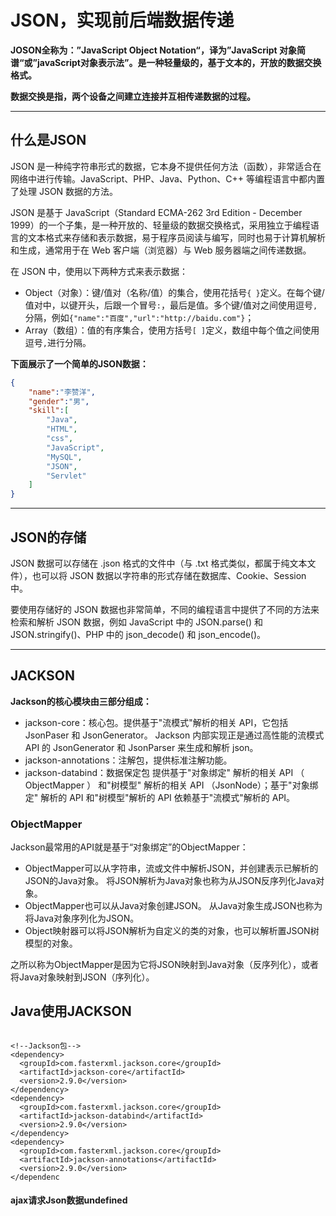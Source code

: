 # JSON，实现前后端数据传递

**JOSON全称为：”JavaScript Object Notation“，译为”JavaScript 对象简谱“或”javaScript对象表示法”。是一种轻量级的，基于文本的，开放的数据交换格式。**

**数据交换是指，两个设备之间建立连接并互相传递数据的过程。**

****

## 什么是JSON

JSON 是一种纯字符串形式的数据，它本身不提供任何方法（函数），非常适合在网络中进行传输。JavaScript、PHP、Java、Python、C++ 等编程语言中都内置了处理 JSON 数据的方法。

JSON 是基于 JavaScript（Standard ECMA-262 3rd Edition - December 1999）的一个子集，是一种开放的、轻量级的数据交换格式，采用独立于编程语言的文本格式来存储和表示数据，易于程序员阅读与编写，同时也易于计算机解析和生成，通常用于在 Web 客户端（浏览器）与 Web 服务器端之间传递数据。

在 JSON 中，使用以下两种方式来表示数据：

- Object（对象）：键/值对（名称/值）的集合，使用花括号`{ }`定义。在每个键/值对中，以键开头，后跟一个冒号`:`，最后是值。多个键/值对之间使用逗号`,`分隔，例如`{"name":"百度","url":"http://baidu.com"}`；
- Array（数组）：值的有序集合，使用方括号`[ ]`定义，数组中每个值之间使用逗号`,`进行分隔。

**下面展示了一个简单的JSON数据：**

```json
{
    "name":"李赞洋",
    "gender":"男",
    "skill":[
        "Java",
        "HTML",
        "css",
        "JavaScript",
        "MySQL",
        "JSON",
        "Servlet"
    ]
}
```



****

## JSON的存储

JSON 数据可以存储在 .json 格式的文件中（与 .txt 格式类似，都属于纯文本文件），也可以将 JSON 数据以字符串的形式存储在数据库、Cookie、Session 中。

要使用存储好的 JSON 数据也非常简单，不同的编程语言中提供了不同的方法来检索和解析 JSON 数据，例如 JavaScript 中的 JSON.parse() 和 JSON.stringify()、PHP 中的 json_decode() 和 json_encode()。



****

## JACKSON

**Jackson的核心模块由三部分组成：**

- jackson-core：核心包。提供基于"流模式"解析的相关 API，它包括 JsonPaser 和 JsonGenerator。 Jackson 内部实现正是通过高性能的流模式 API 的 JsonGenerator 和 JsonParser 来生成和解析 json。
- jackson-annotations：注解包，提供标准注解功能。
- jackson-databind：数据保定包 提供基于"对象绑定" 解析的相关 API （ ObjectMapper ） 和"树模型" 解析的相关 API （JsonNode）；基于"对象绑定" 解析的 API 和"树模型"解析的 API 依赖基于"流模式"解析的 API。

### ObjectMapper

Jackson最常用的API就是基于“对象绑定”的ObjectMapper：

- ObjectMapper可以从字符串，流或文件中解析JSON，并创建表示已解析的JSON的Java对象。 将JSON解析为Java对象也称为从JSON反序列化Java对象。
- ObjectMapper也可以从Java对象创建JSON。 从Java对象生成JSON也称为将Java对象序列化为JSON。
- Object映射器可以将JSON解析为自定义的类的对象，也可以解析置JSON树模型的对象。

之所以称为ObjectMapper是因为它将JSON映射到Java对象（反序列化），或者将Java对象映射到JSON（序列化）。

## Java使用JACKSON
```

<!--Jackson包-->
<dependency>
  <groupId>com.fasterxml.jackson.core</groupId>
  <artifactId>jackson-core</artifactId>
  <version>2.9.0</version>
</dependency>
<dependency>
  <groupId>com.fasterxml.jackson.core</groupId>
  <artifactId>jackson-databind</artifactId>
  <version>2.9.0</version>
</dependency>
<dependency>
  <groupId>com.fasterxml.jackson.core</groupId>
  <artifactId>jackson-annotations</artifactId>
  <version>2.9.0</version>
</dependenc

```


#### ajax请求Json数据undefined
